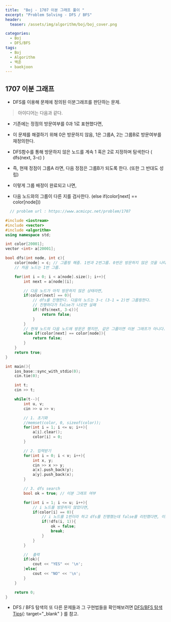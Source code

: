```yaml
---
title:  "Boj - 1707 이분 그래프 풀이 "
excerpt: "Problem Solving - DFS / BFS"
header:
  teaser: /assets/img/algorithm/boj/boj_cover.png

categories:
  - Boj
  - DFS/BFS
tags:
  - Boj
  - Algorithm
  - 백준
  - baekjoon
---
```

## 1707 이분 그래프

- DFS를 이용해 문제에 정의된 이분그래프를 판단하는 문제.
> 아이디어는 다음과 같다.
  - 기존에는 정점의 방문여부를 0과 1로 표현했다면, 
  - 이 문제를 해결하기 위해 0은 방문하지 않음, 1은 그룹A, 2는 그룹B로 방문여부를 재정의한다.
  - DFS함수를 통해 방문하지 않은 노드를 계속 1 혹은 2로 지정하며 탐색한다 ( dfs(next, 3-c) )
  - 즉, 현재 정점이 그룹A 라면, 다음 정점은 그룹B가 되도록 한다. (또한 그 반대도 성립)
  
  - 이렇게 그룹 배정이 완료되고 나면,
  - 다음 노드와의 그룹이 다른 지를 검사한다. (else if(color[next] == color[node]))

```cpp
  // problem url : https://www.acmicpc.net/problem/1707

#include <iostream>
#include <vector>
#include <algorithm>
using namespace std;

int color[20001];
vector <int> a[20001];

bool dfs(int node, int c){
    color[node] = c; // 그룹핑 해줌. 1번과 2번그룹. 0번은 방문하지 않은 것을 나타냄.
    // 처음 노드는 1번 그룹.

    for(int i = 0; i < a[node].size(); i++){
        int next = a[node][i];

        // 다음 노드가 아직 방문하지 않은 상태라면,
        if(color[next] == 0){
            // dfs를 진행한다. 다음의 노드는 3-c (3-1 = 2)번 그룹핑한다.
            // 진행하다가 false가 나오면 실패
            if(!dfs(next, 3-c)){
                return false;
            }
        }
        // 현재 노드의 다음 노드에 방문은 했지만, 같은 그룹이면 이분 그래프가 아니다.
        else if(color[next] == color[node]){
            return false;
        }
    }
    return true;
}

int main(){
    ios_base::sync_with_stdio(0);
    cin.tie(0);

    int t;
    cin >> t;

    while(t--){
        int u, v;
        cin >> u >> v;

        // 1. 초기화
        //memset(color, 0, sizeof(color));
        for(int i = 1; i <= u; i++){
            a[i].clear();
            color[i] = 0;
        }

        // 2. 입력받기
        for(int i = 0; i < v; i++){
            int x, y;
            cin >> x >> y;
            a[x].push_back(y);
            a[y].push_back(x);
        }

        // 3. dfs search
        bool ok = true; // 이분 그래프 여부

        for(int i = 1; i <= u; i++){
            // i 노드를 방문하지 않았다면,
            if(color[i] == 0){
                // i 노드를 1번이라 하고 dfs를 진행했는데 false를 리턴했다면, 이분그래프가 아니다.
                if(!dfs(i, 1)){
                    ok = false;
                    break;
                }
            }
        }

        //  출력
        if(ok){
            cout << "YES" << '\n';
        }else{
            cout << "NO" << '\n';
        }
    }

    return 0;
}

```

- DFS / BFS 탐색의 또 다른 문제들과 그 구현법들을 확인해보려면 [DFS/BFS 탐색 Tips](https://hyunjae-lee.github.io/problem%20solving/DFSandBFS/){: target="_blank" } 를 참고.